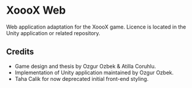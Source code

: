 # XoooX Web

Web application adaptation for the XoooX game. Licence is located in the Unity application or related repository.

## Credits

- Game design and thesis by Ozgur Ozbek & Atilla Coruhlu.
- Implementation of Unity application maintained by Ozgur Ozbek.
- Taha Calik for now deprecated initial front-end styling.
